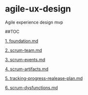 # agile-ux-design
Agile experience design mvp

##TOC
  
[1. foundation.md](https://github.com/Charlyinthenet/agile-ux-design/blob/main/foundation.md)

[2. scrum-team.md](https://github.com/Charlyinthenet/agile-ux-design/blob/main/scrum-team.md)

[3. scrum-events.md](https://github.com/Charlyinthenet/agile-ux-design/blob/main/scrum-events.md)

[4. scrum-artifacts.md](https://github.com/Charlyinthenet/agile-ux-design/blob/main/scrum-artifacts.md)

[5. tracking-progress-realease-plan.md](https://github.com/Charlyinthenet/agile-ux-design/blob/main/tracking-progress-realease-plan.md)

[6. scrum-dysfunctions.md](https://github.com/Charlyinthenet/agile-ux-design/blob/main/scrum-dysfunctions.md)

